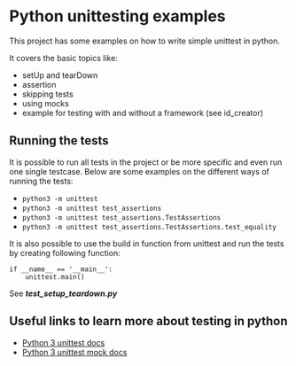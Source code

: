 # Python unittesting examples

This project has some examples on how to write simple unittest in python.

It covers the basic topics like:
- setUp and tearDown 
- assertion
- skipping tests
- using mocks
- example for testing with and without a framework (see id_creator)

## Running the tests

It is possible to run all tests in the project or be more specific and even run one single testcase.
Below are some examples on the different ways of running the tests:

- `python3 -m unittest`
- `python3 -m unittest test_assertions`
- `python3 -m unittest test_assertions.TestAssertions`
- `python3 -m unittest test_assertions.TestAssertions.test_equality`

It is also possible to use the build in function from unittest and run the tests by creating following function:
```
if __name__ == '__main__':
    unittest.main()
```

See _**test_setup_teardown.py**_

## Useful links to learn more about testing in python

- [Python 3 unittest docs](https://docs.python.org/3/library/unittest.html)
- [Python 3 unittest mock docs](https://docs.python.org/3/library/unittest.mock.html)
